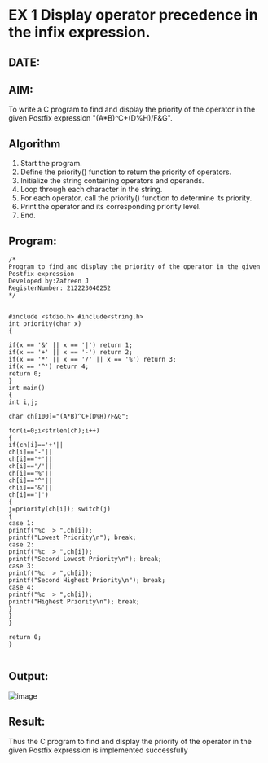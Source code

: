 # EX 1 Display operator precedence in the infix expression.
## DATE:
## AIM:
To write a C program to find and display the priority of the operator in the given Postfix expression
"(A*B)^C+(D%H)/F&G".

## Algorithm
1.	Start the program.
2.	Define the priority() function to return the priority of operators.
3.	Initialize the string containing operators and operands.
4.	Loop through each character in the string.
5.	For each operator, call the priority() function to determine its priority.
6.	Print the operator and its corresponding priority level.
7.	End.

## Program:
```
/*
Program to find and display the priority of the operator in the given Postfix expression
Developed by:Zafreen J 
RegisterNumber: 212223040252 
*/
```

```

#include <stdio.h> #include<string.h>
int priority(char x)
{

if(x == '&' || x == '|') return 1;
if(x == '+' || x == '-') return 2;
if(x == '*' || x == '/' || x == '%') return 3;
if(x == '^') return 4;
return 0;
}
int main()
{
int i,j;
 
char ch[100]="(A*B)^C+(D%H)/F&G";

for(i=0;i<strlen(ch);i++)
{
if(ch[i]=='+'||
ch[i]=='-'||
ch[i]=='*'||
ch[i]=='/'||
ch[i]=='%'||
ch[i]=='^'||
ch[i]=='&'||
ch[i]=='|')
{
j=priority(ch[i]); switch(j)
{
case 1:
printf("%c	> ",ch[i]);
printf("Lowest Priority\n"); break;
case 2:
printf("%c	> ",ch[i]);
printf("Second Lowest Priority\n"); break;
case 3:
printf("%c	> ",ch[i]);
printf("Second Highest Priority\n"); break;
case 4:
printf("%c	> ",ch[i]);
printf("Highest Priority\n"); break;
}
}
}

return 0;
}
 
```



## Output:

![image](https://github.com/user-attachments/assets/dd3521e2-e2d0-4a20-8124-aae70ad04645)




## Result:
Thus the C program to find and display the priority of the operator in the given Postfix expression is implemented successfully
